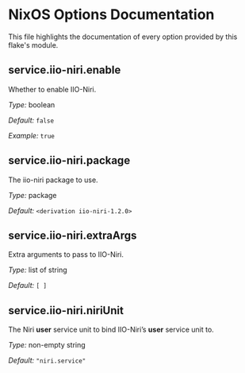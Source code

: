 # NixOS Options Documentation

This file highlights the documentation of every option provided by this flake's module.


## service\.iio-niri\.enable



Whether to enable IIO-Niri\.



*Type:*
boolean



*Default:*
` false `



*Example:*
` true `



## service\.iio-niri\.package



The iio-niri package to use\.



*Type:*
package



*Default:*
` <derivation iio-niri-1.2.0> `



## service\.iio-niri\.extraArgs



Extra arguments to pass to IIO-Niri\.



*Type:*
list of string



*Default:*
` [ ] `



## service\.iio-niri\.niriUnit



The Niri **user** service unit to bind IIO-Niri’s **user** service unit to\.



*Type:*
non-empty string



*Default:*
` "niri.service" `


